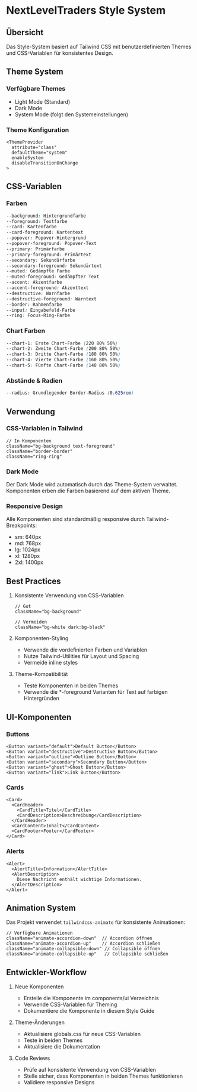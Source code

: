 # NextLevelTraders Style System

## Übersicht

Das Style-System basiert auf Tailwind CSS mit benutzerdefinierten Themes und CSS-Variablen für konsistentes Design.

## Theme System

### Verfügbare Themes
- Light Mode (Standard)
- Dark Mode
- System Mode (folgt den Systemeinstellungen)

### Theme Konfiguration
```tsx
<ThemeProvider
  attribute="class"
  defaultTheme="system"
  enableSystem
  disableTransitionOnChange
>
```

## CSS-Variablen

### Farben
```css
--background: Hintergrundfarbe
--foreground: Textfarbe
--card: Kartenfarbe
--card-foreground: Kartentext
--popover: Popover-Hintergrund
--popover-foreground: Popover-Text
--primary: Primärfarbe
--primary-foreground: Primärtext
--secondary: Sekundärfarbe
--secondary-foreground: Sekundärtext
--muted: Gedämpfte Farbe
--muted-foreground: Gedämpfter Text
--accent: Akzentfarbe
--accent-foreground: Akzenttext
--destructive: Warnfarbe
--destructive-foreground: Warntext
--border: Rahmenfarbe
--input: Eingabefeld-Farbe
--ring: Focus-Ring-Farbe
```

### Chart Farben
```css
--chart-1: Erste Chart-Farbe (220 80% 50%)
--chart-2: Zweite Chart-Farbe (200 80% 50%)
--chart-3: Dritte Chart-Farbe (180 80% 50%)
--chart-4: Vierte Chart-Farbe (160 80% 50%)
--chart-5: Fünfte Chart-Farbe (140 80% 50%)
```

### Abstände & Radien
```css
--radius: Grundlegender Border-Radius (0.625rem)
```

## Verwendung

### CSS-Variablen in Tailwind
```tsx
// In Komponenten
className="bg-background text-foreground"
className="border-border"
className="ring-ring"
```

### Dark Mode
Der Dark Mode wird automatisch durch das Theme-System verwaltet. Komponenten erben die Farben basierend auf dem aktiven Theme.

### Responsive Design
Alle Komponenten sind standardmäßig responsive durch Tailwind-Breakpoints:
- sm: 640px
- md: 768px
- lg: 1024px
- xl: 1280px
- 2xl: 1400px

## Best Practices

1. Konsistente Verwendung von CSS-Variablen
   ```tsx
   // Gut
   className="bg-background"
   
   // Vermeiden
   className="bg-white dark:bg-black"
   ```

2. Komponenten-Styling
   - Verwende die vordefinierten Farben und Variablen
   - Nutze Tailwind-Utilities für Layout und Spacing
   - Vermeide inline styles

3. Theme-Kompatibilität
   - Teste Komponenten in beiden Themes
   - Verwende die *-foreground Varianten für Text auf farbigen Hintergründen

## UI-Komponenten

### Buttons
```tsx
<Button variant="default">Default Button</Button>
<Button variant="destructive">Destructive Button</Button>
<Button variant="outline">Outline Button</Button>
<Button variant="secondary">Secondary Button</Button>
<Button variant="ghost">Ghost Button</Button>
<Button variant="link">Link Button</Button>
```

### Cards
```tsx
<Card>
  <CardHeader>
    <CardTitle>Titel</CardTitle>
    <CardDescription>Beschreibung</CardDescription>
  </CardHeader>
  <CardContent>Inhalt</CardContent>
  <CardFooter>Footer</CardFooter>
</Card>
```

### Alerts
```tsx
<Alert>
  <AlertTitle>Information</AlertTitle>
  <AlertDescription>
    Diese Nachricht enthält wichtige Informationen.
  </AlertDescription>
</Alert>
```

## Animation System

Das Projekt verwendet `tailwindcss-animate` für konsistente Animationen:

```tsx
// Verfügbare Animationen
className="animate-accordion-down"  // Accordion öffnen
className="animate-accordion-up"    // Accordion schließen
className="animate-collapsible-down" // Collapsible öffnen
className="animate-collapsible-up"   // Collapsible schließen
```

## Entwickler-Workflow

1. Neue Komponenten
   - Erstelle die Komponente im components/ui Verzeichnis
   - Verwende CSS-Variablen für Theming
   - Dokumentiere die Komponente in diesem Style Guide

2. Theme-Änderungen
   - Aktualisiere globals.css für neue CSS-Variablen
   - Teste in beiden Themes
   - Aktualisiere die Dokumentation

3. Code Reviews
   - Prüfe auf konsistente Verwendung von CSS-Variablen
   - Stelle sicher, dass Komponenten in beiden Themes funktionieren
   - Validiere responsive Designs